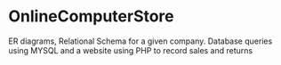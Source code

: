 # OnlineComputerStore
ER diagrams, Relational Schema for a given company. Database queries using MYSQL and a website using PHP to record sales and returns
